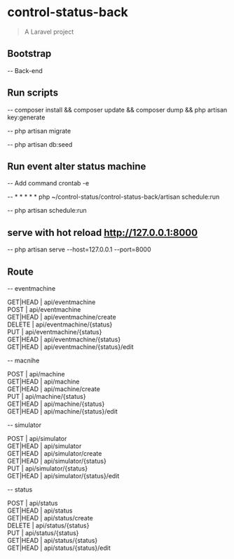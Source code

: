 # control-status-back

> A Laravel project

## Bootstrap

-- Back-end

## Run scripts

-- composer install && composer update && composer dump && php artisan key:generate

-- php artisan migrate

-- php artisan db:seed

## Run event alter status machine

-- Add command crontab -e

-- * * * * * php ~/control-status/control-status-back/artisan schedule:run

-- php artisan schedule:run 
   

## serve with hot reload http://127.0.0.1:8000

-- php artisan serve --host=127.0.0.1 --port=8000

## Route

-- eventmachine
                                          
GET|HEAD                               | api/eventmachine               
POST                                   | api/eventmachine               
GET|HEAD                               | api/eventmachine/create        
DELETE                                 | api/eventmachine/{status}      
PUT                                    | api/eventmachine/{status}      
GET|HEAD                               | api/eventmachine/{status}      
GET|HEAD                               | api/eventmachine/{status}/edit 


-- macnihe

POST                                   | api/machine                    
GET|HEAD                               | api/machine                    
GET|HEAD                               | api/machine/create             
PUT                                    | api/machine/{status}           
GET|HEAD                               | api/machine/{status}           
GET|HEAD                               | api/machine/{status}/edit      
            
-- simulator

POST                                   | api/simulator                  
GET|HEAD                               | api/simulator                  
GET|HEAD                               | api/simulator/create           
GET|HEAD                               | api/simulator/{status}         
PUT                                    | api/simulator/{status}         
GET|HEAD                               | api/simulator/{status}/edit    

-- status

POST                                   | api/status                     
GET|HEAD                               | api/status                     
GET|HEAD                               | api/status/create              
DELETE                                 | api/status/{status}            
PUT                                    | api/status/{status}            
GET|HEAD                               | api/status/{status}            
GET|HEAD                               | api/status/{status}/edit       
